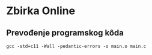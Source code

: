 # Zbirka Online

## Prevođenje programskog kôda

`gcc -std=c11 -Wall -pedantic-errors -o main.o main.c`
